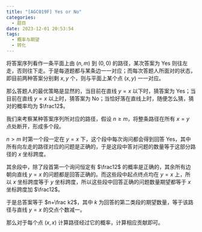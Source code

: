 ```yaml
---
title: "[AGC019F] Yes or No"
categories:
  - 题目
date: 2023-12-01 20:53:54
tags:
  - 概率与期望
  - 转化
---
```

将答案序列看作一条平面上由 $(n,m)$ 到 $(0,0)$ 的路径，某次答案为 Yes 则往左走，否则往下走。于是每道题都与某条边一一对应；而每次答题人所面对的状态，即目前两种答案分别剩 $x,y$ 个，则与平面上某个点 $(x,y)$ 一一对应。

那么答题人的最优策略是显然的，当目前在直线 $y=x$ 以下时，猜答案为 Yes；当目前在直线 $y=x$ 以上时，猜答案为 No；当恰好落在直线上时，随便怎么猜，猜对的概率均为 $\frac12$。

我们来考察某种答案序列所对应的路径，假设 $n\ge m$，将整条路径在所有 $x=y$ 点处断开，形成多个段。

$n>m$ 时第一个段一定在 $y=x$ 下，这个段中每次询问都会得到回答 Yes，其中所有向左走的路径对应的问题是正确的，于是这段中答对问题的数量等于这部分路径的 $x$ 坐标跨度。

其余段中，除了段首第一个询问恒定有 $\frac12$ 的概率是正确的，其余所有边朝向直线 $y=x$ 的问题都是回答正确的。而这些段中起点终点均在 $y=x$ 上，所以 $x$ 坐标跨度等于 $y$ 坐标跨度，所以这些段中回答正确的问题数量期望都等于 $x$ 坐标跨度加 $\frac12$。

于是总答案等于 $n+\frac k2$，其中 $k$ 为回答的第二类段的期望数量，等于该路径与直线 $y=x$ 的交点个数减一。

那么对于每个点 $(x,x)$ 计算路径经过它的概率，计算相应贡献即可。